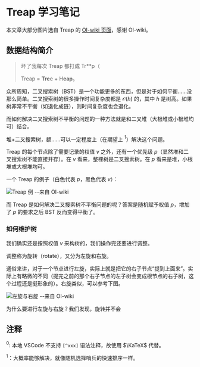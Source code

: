 # Treap 学习笔记

本文章大部分图片选自 Treap 的 [OI-wiki 页面](https://oi-wiki.org/ds/treap/)，感谢 OI-wiki。

## 数据结构简介

> 坏了我每次 Treap 都打成 Tr\*\*p（
>
> Treap = **Tre**e + H**eap**。

众所周知，二叉搜索树（BST）是一个功能更多的东西，但是对于如何平衡……没那么简单。二叉搜索树的很多操作时间复杂度都是 $\mathcal O(h)$ 的，其中 $h$ 是树高。如果树非常不平衡（如退化成链），则时间复杂度也会退化。

而如何解决二叉搜索树不平衡的问题的一种方法就是和二叉堆（大根堆或小根堆均可）结合。

堆+二叉搜索树，额……可以一定程度上（在期望上 $^1$）解决这个问题。

Treap 的每个节点除了需要记录的权值 $v$ 之外，还有一个优先级 $p$（显然堆和二叉搜索树不能直接并存）。在 $v$ 看来，整棵树是二叉搜索树。在 $p$ 看来是堆，小根堆或大根堆均可。

一个 Treap 的例子（白色代表 $p$，黑色代表 $v$）：

![Treap 例 --来自 OI-wiki](https://oi-wiki.org/ds/images/treap-treap-example.svg)

而 Treap 是如何解决二叉搜索树不平衡问题的呢？答案是随机赋予权值 $p$，增加了 $p$ 的要求之后 BST 反而变得平衡了。

### 如何维护树

我们确实还是按照权值 $v$ 来构树的，我们操作完还要进行调整。

调整称为旋转（rotate），又分为左旋和右旋。

通俗来讲，对于一个节点进行左旋，实际上就是把它的右子节点“提到上面来”。实际上有略微的不同（提完之前的那个右子节点的左子树会变成根节点的右子树，这个过程还是挺形象的）。右旋类似，可以参考下图。

![左旋与右旋 --来自 OI-wiki](https://oi-wiki.org/ds/images/treap-rotate.svg)

为什么要进行左旋与右旋？我们发现，旋转并不会

## 注释

${}^0$: 本地 VSCode 不支持 `[^xxx]` 语法注释，故使用 $\KaTeX$ 代替。

${}^1$：大概率能够解决，就像随机选择哨兵的快速排序一样。
